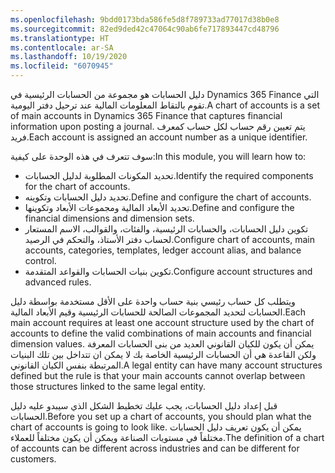 ```yaml
---
ms.openlocfilehash: 9bdd0173bda586fe5d8f789733ad77017d38b0e8
ms.sourcegitcommit: 82ed9ded42c47064c90ab6fe717893447cd48796
ms.translationtype: HT
ms.contentlocale: ar-SA
ms.lasthandoff: 10/19/2020
ms.locfileid: "6070945"
---
```

<span data-ttu-id="800fc-101">دليل الحسابات هو مجموعة من الحسابات الرئيسية في Dynamics 365 Finance التي تقوم بالتقاط المعلومات المالية عند ترحيل دفتر اليومية.</span><span class="sxs-lookup"><span data-stu-id="800fc-101">A chart of accounts is a set of main accounts in Dynamics 365 Finance that captures financial information upon posting a journal.</span></span> <span data-ttu-id="800fc-102">يتم تعيين رقم حساب لكل حساب كمعرف فريد.</span><span class="sxs-lookup"><span data-stu-id="800fc-102">Each account is assigned an account number as a unique identifier.</span></span>
 
<span data-ttu-id="800fc-103">سوف تتعرف في هذه الوحدة على كيفية:</span><span class="sxs-lookup"><span data-stu-id="800fc-103">In this module, you will learn how to:</span></span>

- <span data-ttu-id="800fc-104">تحديد المكونات المطلوبة لدليل الحسابات.</span><span class="sxs-lookup"><span data-stu-id="800fc-104">Identify the required components for the chart of accounts.</span></span>
- <span data-ttu-id="800fc-105">تحديد دليل الحسابات وتكوينه.</span><span class="sxs-lookup"><span data-stu-id="800fc-105">Define and configure the chart of accounts.</span></span>
- <span data-ttu-id="800fc-106">تحديد الأبعاد المالية ومجموعات الأبعاد وتكوينها.</span><span class="sxs-lookup"><span data-stu-id="800fc-106">Define and configure the financial dimensions and dimension sets.</span></span>
- <span data-ttu-id="800fc-107">تكوين دليل الحسابات، والحسابات الرئيسية، والفئات، والقوالب، الاسم المستعار لحساب دفتر الأستاذ، والتحكم في الرصيد.</span><span class="sxs-lookup"><span data-stu-id="800fc-107">Configure chart of accounts, main accounts, categories, templates, ledger account alias, and balance control.</span></span>
- <span data-ttu-id="800fc-108">تكوين بنيات الحسابات والقواعد المتقدمة.</span><span class="sxs-lookup"><span data-stu-id="800fc-108">Configure account structures and advanced rules.</span></span> 

<span data-ttu-id="800fc-109">ويتطلب كل حساب رئيسي بنية حساب واحدة على الأقل مستخدمة بواسطة دليل الحسابات لتحديد المجموعات الصالحة للحسابات الرئيسية وقيم الأبعاد المالية.</span><span class="sxs-lookup"><span data-stu-id="800fc-109">Each main account requires at least one account structure used by the chart of accounts to define the valid combinations of main accounts and financial dimension values.</span></span> <span data-ttu-id="800fc-110">يمكن أن يكون للكيان القانوني العديد من بنى الحسابات المعرفة ولكن القاعدة هي أن الحسابات الرئيسية الخاصة بك لا يمكن ان تتداخل بين تلك البنيات المرتبطة بنفس الكيان القانوني.</span><span class="sxs-lookup"><span data-stu-id="800fc-110">A legal entity can have many account structures defined but the rule is that your main accounts cannot overlap between those structures linked to the same legal entity.</span></span>

<span data-ttu-id="800fc-111">قبل إعداد دليل الحسابات، يجب عليك تخطيط الشكل الذي سيبدو عليه دليل الحسابات.</span><span class="sxs-lookup"><span data-stu-id="800fc-111">Before you set up a chart of accounts, you should plan what the chart of accounts is going to look like.</span></span> <span data-ttu-id="800fc-112">يمكن أن يكون تعريف دليل الحسابات مختلفاً في مستويات الصناعة ويمكن أن يكون مختلفاً للعملاء.</span><span class="sxs-lookup"><span data-stu-id="800fc-112">The definition of a chart of accounts can be different across industries and can be different for customers.</span></span> 

